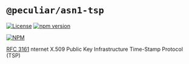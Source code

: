 # `@peculiar/asn1-tsp`

[![License](https://img.shields.io/badge/license-MIT-green.svg?style=flat)](https://raw.githubusercontent.com/PeculiarVentures/asn1-schema/master/packages/tsp/LICENSE.md)
[![npm version](https://badge.fury.io/js/%40peculiar%2Fasn1-tsp.svg)](https://badge.fury.io/js/%40peculiar%2Fasn1-tsp)

[![NPM](https://nodei.co/npm/@peculiar/asn1-tsp.png)](https://nodei.co/npm/@peculiar/asn1-tsp/)

[RFC 3161](https://datatracker.ietf.org/doc/html/rfc3161) nternet X.509 Public Key Infrastructure Time-Stamp Protocol (TSP)